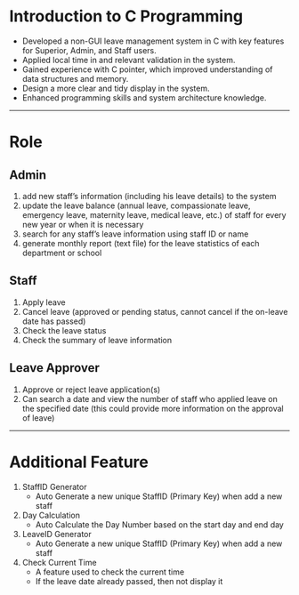 # Introduction to C Programming
- Developed a non-GUI leave management system in C with key features for Superior, Admin, and Staff users.
- Applied local time in and relevant validation in the system.
- Gained experience with C pointer, which improved understanding of data structures and memory.
- Design a more clear and tidy display in the system.
- Enhanced programming skills and system architecture knowledge.

---

# Role

## Admin
1. add new staff’s information (including his leave details) to the system
2. update the leave balance (annual leave, compassionate leave, emergency leave, maternity leave, medical leave, etc.) of staff for every new year or when it is necessary
3. search for any staff’s leave information using staff ID or name
4. generate monthly report (text file) for the leave statistics of each department or school

## Staff
1. Apply leave
2. Cancel leave (approved or pending status, cannot cancel if the on-leave date has passed)
3. Check the leave status
4. Check the summary of leave information

## Leave Approver
1. Approve or reject leave application(s)
2. Can search a date and view the number of staff who applied leave on the specified date (this could provide more information on the approval of leave)

---

# Additional Feature

1. StaffID Generator
   - Auto Generate a new unique StaffID (Primary Key) when add a new staff
2. Day Calculation
   - Auto Calculate the Day Number based on the start day and end day 
3. LeaveID Generator
   - Auto Generate a new unique StaffID (Primary Key) when add a new staff
4. Check Current Time
   - A feature used to check the current time
   - If the leave date already passed, then not display it
